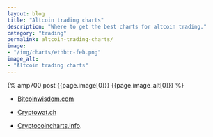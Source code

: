 ```yaml
---
layout: blog
title: "Altcoin trading charts"
description: "Where to get the best charts for altcoin trading."
category: "trading"
permalink: altcoin-trading-charts/
image:
- "/img/charts/ethbtc-feb.png"
image_alt:
- "Altcoin trading charts"
---
```


{% amp700 post {{page.image[0]}} {{page.image_alt[0]}} %}

* [Bitcoinwisdom.com](http://bitcoinwisdom.com)

* [Cryptowat.ch](http://cryptowat.ch)

* [Cryptocoincharts.info](http://www.cryptocoincharts.info). 
